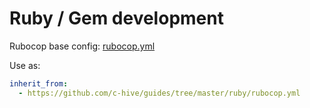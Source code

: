 # Ruby / Gem development

Rubocop base config: [rubocop.yml](rubocop.yml)

Use as:
```yml
inherit_from:
  - https://github.com/c-hive/guides/tree/master/ruby/rubocop.yml
```
